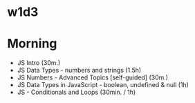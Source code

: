 
# w1d3


<!-- 

Status: OUTDATED (need to update following Mercury)

@todo: improve notes/steps today

-->


# Morning 


- JS Intro (30m.)
- JS Data Types - numbers and strings (1.5h)
- JS Numbers - Advanced Topics [self-guided] (30m.)
- JS Data Types in JavaScript - boolean, undefined & null (1h)
- JS - Conditionals and Loops (30min. / 1h)


<!--

@todo: Conditionals & loops --   [Ask an exercise instead]
-->
